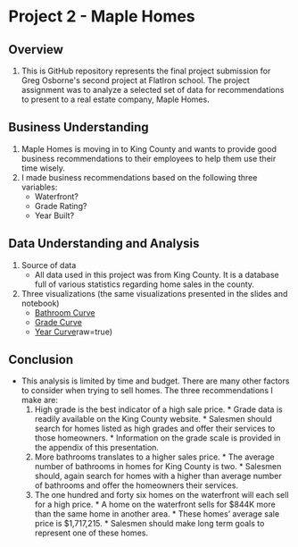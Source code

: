 # Project 2 - Maple Homes

## Overview
1. This is GitHub repository represents the final project submission for Greg Osborne's second project at FlatIron school. The project assignment was to analyze a selected set of data for recommendations to present to a real estate company, Maple Homes.
## Business Understanding
1. Maple Homes is moving in to King County and wants to provide good business recommendations to their employees to help them use their time wisely.
2. I made business recommendations based on the following three variables:
      * Waterfront?
      * Grade Rating?
      * Year Built?
## Data Understanding and Analysis
1. Source of data
      * All data used in this project was from King County. It is a database full of various statistics regarding home sales in the county. 
3. Three visualizations (the same visualizations presented in the slides and notebook)
    * [Bathroom Curve](https://github.com/FunkyTable/dsc-phase-2-project-real-estate/blob/62e058414918e990f06c48f9bcfd89876f227bbc/Visualizations/Bathrooms%20Curve.png)
    * [Grade Curve](https://github.com/FunkyTable/dsc-phase-2-project-real-estate/blob/62e058414918e990f06c48f9bcfd89876f227bbc/Visualizations/Grade%20Curve.png)
    * [Year Curve](https://github.com/FunkyTable/dsc-phase-2-project-real-estate/blob/62e058414918e990f06c48f9bcfd89876f227bbc/Visualizations/Year%20Curve.png)raw=true)
    
    
## Conclusion
* This analysis is limited by time and budget. There are many other factors to consider when trying to sell homes. The three recommendations I make are:
    1. High grade is the best indicator of a high sale price.
      * Grade data is readily available on the King County website.
      * Salesmen should search for homes listed as high grades and offer their services to those homeowners.
      * Information on the grade scale is provided in the appendix of this presentation.
    2. More bathrooms translates to a higher sales price.
      * The average number of bathrooms in homes for King County is two.
      * Salesmen should, again search for homes with a higher than average number of bathrooms and offer the homeowners their services.
    3. The one hundred and forty six homes on the waterfront will each sell for a high price. 
      * A home on the waterfront sells for $844K more than the same home in another area.
      * These homes’ average sale price is $1,717,215.
      * Salesmen should make long term goals to represent one of these homes.


